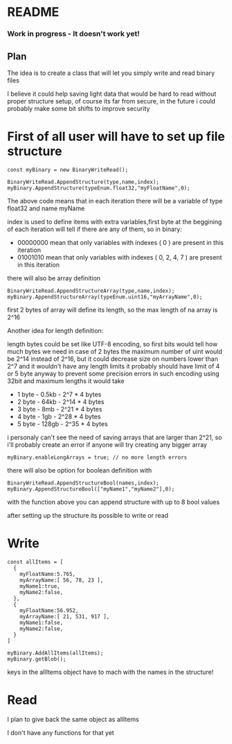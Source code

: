 # README #

### Work in progress - It doesn't work yet!
 
 ## Plan

  The idea is to create a class that will let you simply write and read binary files

  I believe it could help saving light data that would be hard to read without proper structure setup, of course its far from secure, in the future i could probably make some bit shifts to improve security

 # First of all user will have to set up file structure
  ```
  const myBinary = new BinaryWriteRead();

  BinaryWriteRead.AppendStructure(type,name,index);
  myBinary.AppendStructure(typeEnum.float32,"myFloatName",0);
  ```

  The above code means that in each iteration there will be a variable of type float32 and name myName

  index is used to define items with extra variables,first byte at the beggining of each iteration will tell if there are any of them, so in binary: 
  - 00000000 mean that only variables with indexes ( 0 ) are present in this iteration 
  - 01001010 mean that only variables with indexes ( 0, 2, 4, 7 ) are present in this iteration

  there will also be array definition
  ```
  BinaryWriteRead.AppendStructureArray(type,name,index);
  myBinary.AppendStructureArray(typeEnum.uint16,"myArrayName",0);
  ```
  first 2 bytes of array will define its length, so the max length of na array is 2^16

  Another idea for length definition:

  length bytes could be set like UTF-8 encoding, so first bits would tell how much bytes we need
  in case of 2 bytes the maximum number of uint would be 2^14 instead of 2^16,
  but it could decrease size on numbers lower than 2^7 and it wouldn't have any length limits
  it probably should have limit of 4 or 5 byte anyway to prevent some precision errors
  in such encoding using 32bit and maximum lengths it would take
  - 1 byte - 0.5kb - 2^7 * 4 bytes
  - 2 byte - 64kb  - 2^14 * 4 bytes
  - 3 byte - 8mb   - 2^21 * 4 bytes
  - 4 byte - 1gb   - 2^28 * 4 bytes
  - 5 byte - 128gb - 2^35 * 4 bytes

  i personaly can't see the need of saving arrays that are larger than 2^21, so i'll probably create an error if anyone will try creating any bigger array

  ```
  myBinary.enableLongArrays = true; // no more length errors
  ```

  there will also be option for boolean definition with 
  ```
  BinaryWriteRead.AppendStructureBool(names,index);
  myBinary.AppendStructureBool(["myName1","myName2"],0);
  ```

  with the function above you can append structure with up to 8 bool values

  after setting up the structure its possible to write or read

  # Write
  ```
  const allItems = [
    {
      myFloatName:5.765,
      myArrayName:[ 56, 78, 23 ],
      myName1:true,
      myName2:false,
    },
    {
      myFloatName:56.952,
      myArrayName:[ 21, 531, 917 ],
      myName1:false,
      myName2:false,
    }
  ]

  myBinary.AddAllItems(allItems);
  myBinary.getBlob();
  ```

  keys in the allItems object have to mach with the names in the structure!

  # Read

  I plan to give back the same object as allItems
  
  I don't have any functions for that yet



